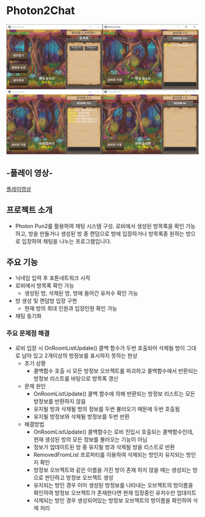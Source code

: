 # Photon2Chat
<img src="./Image/메인.PNG"></img>

## -플레이 영상-
[플레이영상](https://blog.naver.com/zoqxlstm6/221972088487)

## 프로젝트 소개
- Photon Pun2를 활용하여 채팅 시스템 구성. 로비에서 생성된 방목록을 확인 가능하고, 방을 만들거나 생성된 방 중 랜덤으로 방에 입장하거나 방목록중 원하는 방으로 입장하여 채팅을 나누는 프로그램입니다.
## 주요 기능
- 닉네임 입력 후 포톤네트워크 시작
- 로비에서 방목록 확인 가능
    - 생성된 방, 삭제된 방, 방에 들어간 유저수 확인 가능 
- 방 생성 및 랜덤방 입장 구현
    - 현재 방의 최대 인원과 입장인원 확인 가능
- 채팅 동기화

### 주요 문제점 해결
- 로비 입장 시 OnRoomListUpdate() 콜백 함수가 두번 호출되어 삭제될 방이 그대로 남아 있고 2개이상의 방정보를 표시하지 못하는 현상
    - 초기 상황
        - 콜백함수 호출 시 모든 방정보 오브젝트를 파괴하고 콜백함수에서 반환되는 방정보 리스트를 바탕으로 방목록 갱신
    - 문제 원인
        - OnRoomListUpdate() 콜백 함수에 의해 반환되는 방정보 리스트는 모든 방정보를 반환하지 않음
        - 유지될 방과 삭제될 방의 정보를 두번 불러오기 때문에 두번 호출됨
        - 유지될 방정보와 삭제될 방정보를 두번 반환
    - 해결방법
        - OnRoomListUpdate() 콜백함수는 로비 진입시 호출되는 콜백함수인데, 현재 생성된 방의 모든 정보를 불러오는 기능이 아님
        - 정보가 업데이트된 방 중 유지될 방과 삭제될 방을 리스트로 반환
        - RemovedFromList 프로퍼티를 이용하여 삭제되는 방인지 유지되는 방인지 확인
        - 방정보 오브젝트와 같은 이름을 가진 방이 존재 하지 않을 때는 생성되는 방으로 판단하고 방정보 오브젝트 생성
        - 유지되는 방인 경우 이미 생성된 방정보를 나타내는 오브젝트의 방이름을 확인하여 방정보 오브젝트가 존재한다면 현재 입장중인 유저수만 업데이트
        - 삭제되는 방인 경우 생성되어있는 방정보 오브젝트의 방이름을 확인하여 삭제 처리


